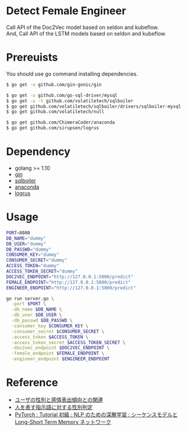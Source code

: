 # Detect Female Engineer


Call API of the Doc2Vec model based on seldon and kubeflow.  
And, Call API of the LSTM models based on seldon and kubeflow.  

# Prereuists

You should use go command installing dependencies.

```sh
$ go get -u github.com/gin-gonic/gin

$ go get -u github.com/go-sql-driver/mysql
$ go get -u -t github.com/volatiletech/sqlboiler
$ go get github.com/volatiletech/sqlboiler/drivers/sqlboiler-mysql
$ go get github.com/volatiletech/null

$ go get github.com/ChimeraCoder/anaconda
$ go get github.com/sirupsen/logrus
```

# Dependency

- golang >= 1.10
- [gin](https://github.com/gin-gonic/gin)
- [sqlboiler](https://github.com/volatiletech/sqlboiler)
- [anaconda](https://github.com/ChimeraCoder/anaconda)
- [logrus](https://github.com/sirupsen/logrus)

# Usage

```sh
PORT=8080
DB_NAME="dummy"
DB_USER="dummy"
DB_PASSWD="dummy"
CONSUMER_KEY="dummy"
CONSUMER_SECRET="dummy"
ACCESS_TOKEN="dummy"
ACCESS_TOKEN_SECRET="dummy"
DOC2VEC_ENDPOINT="http://127.0.0.1:5000/predict"
FEMALE_ENDPOINT="http://127.0.0.1:5000/predict"
ENGINEER_ENDPOINT="http://127.0.0.1:5000/predict"

go run server.go \
  -port $PORT \
  -db_name $DB_NAME \
  -db_user $DB_USER \
  -db_passwd $DB_PASSWD \
  -consumer_key $CONSUMER_KEY \
  -consumer_secret $CONSUMER_SECRET \
  -access_token $ACCESS_TOKEN \
  -access_token_secret $ACCESS_TOKEN_SECRET \
  -doc2vec_endpoint $DOC2VEC_ENDPOINT \
  -female_endpoint $FEMALE_ENDPOINT \
  -engineer_endpoint $ENGINEER_ENDPOINT
```

# Reference

- [ユーザの性別と感情表出傾向との関連](https://www.ai-gakkai.or.jp/jsai2017/webprogram/2017/pdf/42.pdf)
- [人を表す指示語に対する性別判定](https://www.anlp.jp/proceedings/annual_meeting/2017/pdf_dir/P16-7.pdf)
- [PyTorch : Tutorial 初級 : NLP のための深層学習 : シーケンスモデルと Long-Short Term Memory ネットワーク](http://torch.classcat.com/2018/05/11/pytorch-tutorial-nlp-sequence-models/)
